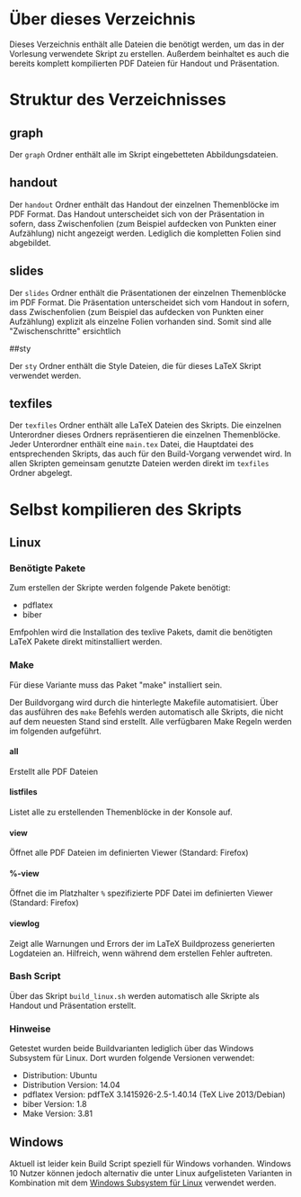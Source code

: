 # Über dieses Verzeichnis

Dieses Verzeichnis enthält alle Dateien die benötigt werden, um das in der Vorlesung
verwendete Skript zu erstellen. Außerdem beinhaltet es auch die bereits komplett kompilierten
PDF Dateien für Handout und Präsentation.

# Struktur des Verzeichnisses

## graph

Der `graph` Ordner enthält alle im Skript eingebetteten Abbildungsdateien.

## handout

Der `handout` Ordner enthält das Handout der einzelnen Themenblöcke im PDF Format.
Das Handout unterscheidet sich von der Präsentation in sofern, dass Zwischenfolien
(zum Beispiel aufdecken von Punkten einer Aufzählung) nicht angezeigt werden. Lediglich
die kompletten Folien sind abgebildet.

## slides

Der `slides` Ordner enthält die Präsentationen der einzelnen Themenblöcke im PDF Format.
Die Präsentation unterscheidet sich vom Handout in sofern, dass Zwischenfolien
(zum Beispiel das aufdecken von Punkten einer Aufzählung) explizit als einzelne Folien
vorhanden sind. Somit sind alle "Zwischenschritte" ersichtlich

##sty

Der `sty` Ordner enthält die Style Dateien, die für dieses LaTeX Skript verwendet
werden.

## texfiles

Der `texfiles` Ordner enthält alle LaTeX Dateien des Skripts. Die einzelnen Unterordner
dieses Ordners repräsentieren die einzelnen Themenblöcke. Jeder Unterordner enthält 
eine `main.tex` Datei, die Hauptdatei des entsprechenden Skripts, das auch für den Build-Vorgang
verwendet wird. In allen Skripten gemeinsam genutzte Dateien werden direkt im `texfiles` Ordner
abgelegt.

# Selbst kompilieren des Skripts

## Linux

### Benötigte Pakete
Zum erstellen der Skripte werden folgende Pakete benötigt:
* pdflatex
* biber

Emfpohlen wird die Installation des texlive Pakets, damit die benötigten LaTeX
Pakete direkt mitinstalliert werden.

### Make
Für diese Variante muss das Paket "make" installiert sein.

Der Buildvorgang wird durch die hinterlegte Makefile automatisiert. Über das ausführen
des `make` Befehls werden automatisch alle Skripts, die nicht auf dem neuesten Stand
sind erstellt. Alle verfügbaren Make Regeln werden im folgenden aufgeführt.

#### all
Erstellt alle PDF Dateien

#### listfiles
Listet alle zu erstellenden Themenblöcke in der Konsole auf.

#### view
Öffnet alle PDF Dateien im definierten Viewer (Standard: Firefox)

#### %-view
Öffnet die im Platzhalter `%` spezifizierte PDF Datei im definierten Viewer (Standard: Firefox)

#### viewlog
Zeigt alle Warnungen und Errors der im LaTeX Buildprozess generierten Logdateien an.
Hilfreich, wenn während dem erstellen Fehler auftreten.

### Bash Script
Über das Skript `build_linux.sh` werden automatisch alle Skripte als Handout und Präsentation erstellt.

### Hinweise
Getestet wurden beide Buildvarianten lediglich über das Windows Subsystem für Linux. Dort wurden folgende 
Versionen verwendet:

* Distribution: Ubuntu
* Distribution Version: 14.04
* pdflatex Version: pdfTeX 3.1415926-2.5-1.40.14 (TeX Live 2013/Debian)
* biber Version: 1.8
* Make Version: 3.81

## Windows

Aktuell ist leider kein Build Script speziell für Windows vorhanden. Windows 10
Nutzer können jedoch alternativ die unter Linux aufgelisteten Varianten in Kombination
mit dem [Windows Subsystem für Linux](https://docs.microsoft.com/en-us/windows/wsl/install-win10)
verwendet werden.